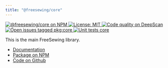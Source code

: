 ```yaml
---
title: "@freesewing/core"
---
```


<p>
  <a
    href='https://www.npmjs.com/package/@freesewing/core'
    title='@freesewing/core on NPM'
  >
    <img
      src='https://img.shields.io/npm/v/@freesewing/core.svg'
      alt='@freesewing/core on NPM'
    />
  </a>
  <a 
    href="https://opensource.org/licenses/MIT" 
    title="License: MIT" 
  >
    <img
      src='https://img.shields.io/npm/l/@freesewing/core.svg?label=License'
      alt="License: MIT"
    />
  </a>
  <a
    href="https://deepscan.io/dashboard#view=project&tid=2114&pid=2993&bid=23256"
    title="Code quality on DeepScan"
  >
    <img
      src="https://deepscan.io/api/teams/2114/projects/2993/branches/23256/badge/grade.svg"
      alt="Code quality on DeepScan"
    />
  </a>
  <a
    href='https://github.com/freesewing/freesewing/issues?q=is%3Aissue+is%3Aopen+label%3Apkg%3Acore'
    title='Open issues tagged pkg:core'
  >
    <img
      src='https://img.shields.io/github/issues/freesewing/freesewing/pkg:core.svg?label=Issues'
      alt='Open issues tagged pkg:core'
    />
  </a>
  <a
    href='https://github.com/freesewing/freesewing/actions?query=workflow%3A%22Unit+tests+-+core%22'
    title='Unit tests core'
  >
    <img
      src='https://github.com/freesewing/freesewing/workflows/Unit%20tests%20-%20core/badge.svg'
      alt='Unit tests core'
    />
  </a>
</p>

This is the main FreeSewing library.

<ul class='links'>
  <li><a href='/reference/api/'>Documentation</a></li>
  <li><a href='https://www.npmjs.com/package/@freesewing/core'>Package on NPM</a></li>
  <li><a href='https://github.com/freesewing/freesewing/tree/develop/packages/core'>Code on Github</a></li>
</ul>
